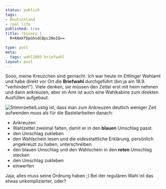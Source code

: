 ```yaml
--- 
status: publish
tags: 
- Deutschland
- real life
published: true
title: !binary |
  R+KAmXfDpGhsdCBpc2NoIQ==

type: post
meta: 
  tags: wahl2005 briefwahl
layout: post
---
```

Sooo, meine Kreuzchen sind gemacht. Ich war heute im Ettlinger Wahlamt und habe direkt vor Ort die <strong>Briefwahl</strong> durchgeführt (bin ja am 18.9. "verhindert"). Viele denken, sie müssen den Zettel erst mit heim nehmen und dann ankreuzen, aber im Amt ist auch eine Wahlkabine zum direkten Ausfüllen aufgebaut.

<img src='http://fredericiana.de/uploads/050901stimmzettel.jpg' alt='Stimmzettel' class="alignright" />Lustig ist, dass man zum Ankreuzen deutlich weniger Zeit aufwenden muss als für die Bastelarbeiten danach:
<ul>
	<li>Ankreuzen</li>
	<li>Wahlzettel zweimal falten, damit er in den <strong>blauen</strong> Umschlag passt.</li>
	<li>den Umschlag zukleben</li>
	<li>den Wahlschein lesen und die eidesstattliche Erklärung, persönlich angekreuzt zu haben, unterschreiben</li>
	<li>den blauen Umschlag und den Wahlschein in den <strong>roten</strong> Umschlag stecken</li>
	<li>den Umschlag zukleben</li>
	<li>einwerfen</li>
</ul>

Jaja, alles muss seine Ordnung haben ;) Bei der regulären Wahl ist das etwas unkomplizierter, oder?

